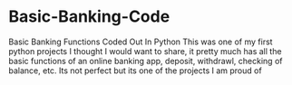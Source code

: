 # Basic-Banking-Code
Basic Banking Functions Coded Out In Python
This was one of my first python projects I thought I would want to share, it pretty much has all the basic functions of an online banking app, deposit, withdrawl, checking of balance, etc.
Its not perfect but its one of the projects I am proud of
